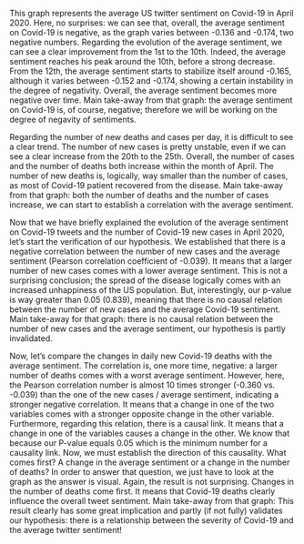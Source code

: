 This graph represents the average US twitter sentiment on Covid-19 in April 2020. 
Here, no surprises: we can see that, overall, the average sentiment on Covid-19 is negative, as the graph varies between -0.136 and -0.174, two negative numbers. 
Regarding the evolution of the average sentiment, we can see a clear improvement from the 1st to the 10th. Indeed, the average sentiment reaches his peak around the 10th, before a strong decrease. 
From the 12th, the average sentiment starts to stabilize itself around -0.165, although it varies between -0.152 and -0.174, showing a certain instability in the degree of negativity. 
Overall, the average sentiment becomes more negative over time. 
Main take-away from that graph: the average sentiment on Covid-19 is, of course, negative; therefore we will be working on the degree of negavity of sentiments.

Regarding the number of new deaths and cases per day, it is difficult to see a clear trend. 
The number of new cases is pretty unstable, even if we can see a clear increase from the 20th to the 25th. 
Overall, the number of cases and the number of deaths both increase within the month of April. The number of new deaths is, logically, way smaller than the number of cases, as most of Covid-19 patient recovered from the disease. 
Main take-away from that graph: both the number of deaths and the number of cases increase, we can start to establish a correlation with the average sentiment.

Now that we have briefly explained the evolution of the average sentiment on Covid-19 tweets and the number of Covid-19 new cases in April 2020, let’s start the verification of our hypothesis. 
We established that there is a negative correlation between the number of new cases and the average sentiment (Pearson correlation coefficient of -0.039). 
It means that a larger number of new cases comes with a lower average sentiment. 
This is not a surprising conclusion; the spread of the disease logically comes with an increased unhappiness of the US population. 
But, interestingly, our p-value is way greater than 0.05 (0.839), meaning that there is no causal relation between the number of new cases and the average Covid-19 sentiment. 
Main take-away for that graph: there is no causal relation between the number of new cases and the average sentiment, our hypothesis is partly invalidated.  

Now, let’s compare the changes in daily new Covid-19 deaths with the average sentiment.
The correlation is, one more time, negative: a larger number of deaths comes with a worst average sentiment. However, here, the Pearson correlation number is almost 10 times stronger (-0.360 vs. -0.039) than the one of the new cases / average sentiment, indicating a stronger negative correlation. It means that a change in one of the two variables comes with a stronger opposite change in the other variable. 
Furthermore, regarding this relation, there is a causal link. It means that a change in one of the variables causes a change in the other. We know that because our P-value equals 0.05 which is the minimum number for a causality link. 
Now, we must establish the direction of this causality. What comes first? A change in the average sentiment or a change in the number of deaths? In order to answer that question, we just have to look at the graph as the answer is visual. 
Again, the result is not surprising. Changes in the number of deaths come first. It means that Covid-19 deaths clearly influence the overall tweet sentiment. 
Main take-away from that graph: This result clearly has some great implication and partly (if not fully) validates our hypothesis: there is a relationship between the severity of Covid-19 and the average twitter sentiment! 

